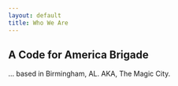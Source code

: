 ```yaml
---
layout: default
title: Who We Are
---
```


A Code for America Brigade
--------------------------

… based in Birmingham, AL. AKA, The Magic City.
